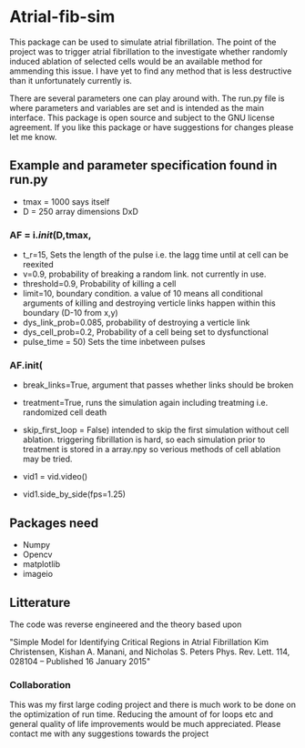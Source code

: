 # Atrial-fib-sim

This package can be used to simulate atrial fibrillation. The point of the project was to trigger atrial fibrillation to the investigate whether randomly induced ablation of selected cells would be an available method for ammending this issue. I have yet to find any method that is less destructive than it unfortunately currently is.

There are several parameters one can play around with. The run.py file is where parameters and variables are set and is intended as the main interface. This package is open source and subject to the GNU license agreement. If you like this package or have suggestions for changes please let me know. 

## Example and parameter specification found in run.py

- tmax = 1000     says itself
- D = 250         array dimensions DxD

### AF = i._init_(D,tmax,
- t_r=15,                 Sets the length of the pulse i.e. the lagg time until at cell can be reexited
- v=0.9,                  probability of breaking a random link. not currently in use.
- threshold=0.9,          Probability of killing a cell
- limit=10,               boundary condition. a value of 10 means all conditional arguments of killing and destroying verticle links happen within this boundary (D-10 from x,y)
- dys_link_prob=0.085,    probability of destroying a verticle link
- dys_cell_prob=0.2,      Probability of a cell being set to dysfunctional
- pulse_time = 50)        Sets the time inbetween pulses

### AF.init(
- break_links=True,            argument that passes whether links should be broken
- treatment=True,              runs the simulation again including treatming i.e. randomized cell death
- skip_first_loop = False)     intended to skip the first simulation without cell ablation. triggering fibrillation is hard, so each simulation prior to treatment is stored in a array.npy so verious methods of cell ablation may be tried.

- vid1 = vid.video() 
- vid1.side_by_side(fps=1.25)


## Packages need
- Numpy
- Opencv
- matplotlib
- imageio

## Litterature
The code was reverse engineered and the theory based upon 

"Simple Model for Identifying Critical Regions in Atrial Fibrillation
Kim Christensen, Kishan A. Manani, and Nicholas S. Peters
Phys. Rev. Lett. 114, 028104 – Published 16 January 2015"

### Collaboration
This was my first large coding project and there is much work to be done on the optimization of run time. Reducing the amount of for loops etc and general quality of life improvements would be much appreciated. Please contact me with any suggestions towards the project

